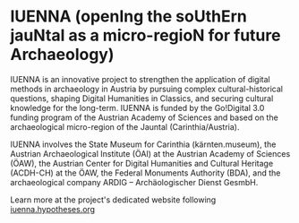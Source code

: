 # IUENNA (openIng the soUthErn jauNtal as a micro-regioN for future Archaeology) 
IUENNA is an innovative project to strengthen the application of digital methods in archaeology in Austria by pursuing complex cultural-historical questions, shaping Digital Humanities in Classics, and securing cultural knowledge for the long-term. IUENNA is funded by the Go!Digital 3.0 funding program of the Austrian Academy of Sciences and based on the archaeological micro-region of the Jauntal (Carinthia/Austria).

IUENNA involves the State Museum for Carinthia (kärnten.museum), the Austrian Archaeological Institute (ÖAI) at the Austrian Academy of Sciences (ÖAW), the Austrian Center for Digital Humanities and Cultural Heritage (ACDH-CH) at the ÖAW, the Federal Monuments Authority (BDA), and the archaeological company ARDIG – Archäologischer Dienst GesmbH.

Learn more at the project's dedicated website following [iuenna.hypotheses.org](https://iuenna.hypotheses.org)
